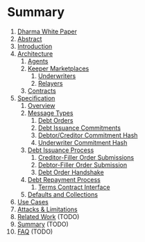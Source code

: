 # Summary

1. [Dharma White Paper](README.md)
1. [Abstract](README.md#abstract)
1. [Introduction](README.md#introduction)
2. [Architecture](README.md#architecture)
   1. [Agents](README.md#agents)
   2. [Keeper Marketplaces](README.md#keepers)
      1. [Underwriters](README.md#underwriters)
      2. [Relayers](README.md#relayers)
   3. [Contracts](README.md#contracts)
3. [Specification](README.md#specification)
   1. [Overview](README.md#specification-overview)
   2. [Message Types](README.md#message-types)
      1. [Debt Orders](README.md#debt-orders)
      2. [Debt Issuance Commitments](README.md#debt-issuance-commitments)
      3. [Debtor/Creditor Commitment Hash](README.md#debtorcreditor-commitment-hash)
      4. [Underwriter Commitment Hash](README.md#underwriter-commitment-hash)
   3. [Debt Issuance Process](README.md#debt-issuance-process)
      1. [Creditor-Filler Order Submissions](README.md#creditor-filler-order-submissions)
      2. [Debtor-Filler Order Submission](README.md#debtor-filler-order-submissions)
      3. [Debt Order Handshake](README.md#debt-order-handshake)
   4. [Debt Repayment Process](README.md#debt-repayment-process)
      1. [Terms Contract Interface](README.md#terms-contract-interface)
   5. [Defaults and Collections](README.md#defaults-and-collections)
4. [Use Cases](README.md#use-cases)
5. [Attacks & Limitations](README.md#attacks-and-limitations)
6. [Related Work](README.md#related-work) (TODO)
6. [Summary](README.md#summary) (TODO)
7. [FAQ](README.md#faq) (TODO)
